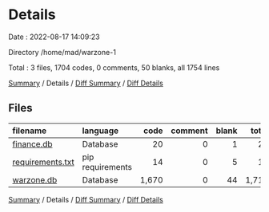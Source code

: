 # Details

Date : 2022-08-17 14:09:23

Directory /home/mad/warzone-1

Total : 3 files,  1704 codes, 0 comments, 50 blanks, all 1754 lines

[Summary](results.md) / Details / [Diff Summary](diff.md) / [Diff Details](diff-details.md)

## Files
| filename | language | code | comment | blank | total |
| :--- | :--- | ---: | ---: | ---: | ---: |
| [finance.db](/finance.db) | Database | 20 | 0 | 1 | 21 |
| [requirements.txt](/requirements.txt) | pip requirements | 14 | 0 | 5 | 19 |
| [warzone.db](/warzone.db) | Database | 1,670 | 0 | 44 | 1,714 |

[Summary](results.md) / Details / [Diff Summary](diff.md) / [Diff Details](diff-details.md)